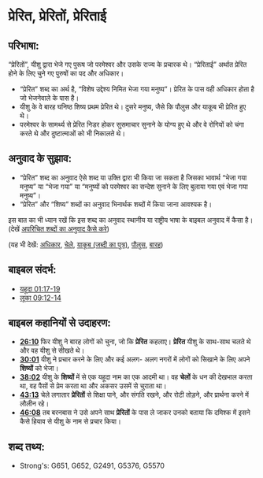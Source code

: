 # प्रेरित, प्रेरितों, प्रेरिताई #

## परिभाषा: ##

“प्रेरितों”, यीशु द्वारा भेजे गए पुरूष जो परमेश्वर और उसके राज्य के प्रचारक थे। “प्रेरिताई” अर्थात प्रेरित होने के लिए चुने गए पुरुषों का पद और अधिकार।

* “प्रेरित” शब्द का अर्थ है, “विशेष उद्देश्य निमित भेजा गया मनुष्य”। प्रेरित के पास वही अधिकार होता है जो भेजनेवाले के पास है।
* यीशु के वे बारह घनिष्ठ शिष्य प्रथम प्रेरित थे। दुसरे मनुष्य, जैसे कि पौलुस और याकूब भी प्रेरित हुए थे।
* परमेश्वर के सामर्थ्य से प्रेरित निडर होकर सुसमाचार सुनाने के योग्य हुए थे और वे रोगियों को चंगा करते थे और दुष्टात्माओं को भी निकालते थे।

## अनुवाद के सुझाव: ##

* “प्रेरित” शब्द का अनुवाद ऐसे शब्द या उक्ति द्वारा भी किया जा सकता है जिसका भावार्थ “भेजा गया मनुष्य” या “भेजा गया” या “मनुष्यों को परमेश्वर का सन्देश सुनाने के लिए बुलाया गया एवं भेजा गया मनुष्य”।
* “प्रेरित” और “शिष्य” शब्दों का अनुवाद भिनार्थक शब्दों में किया जाना आवश्यक है।

इस बात का भी ध्यान रखें कि इस शब्द का अनुवाद स्थानीय या राष्ट्रीय भाषा के बाइबल अनुवाद में कैसा है। (देखें [अपरिचित शब्दों का अनुवाद कैसे करे](rc://hi/ta/man/translate/translate-unknown))

(यह भी देखें: [अधिकार](../kt/authority.md), [चेले](../kt/disciple.md), [याकूब (जब्दी का पुत्र)](../names/jamessonofzebedee.md), [पौलुस](../names/paul.md), [बारह](../kt/thetwelve.md))

## बाइबल संदर्भ: ##

* [यहूदा 01:17-19](rc://hi/tn/help/jud/01/17)
* [लूका 09:12-14](rc://hi/tn/help/luk/09/12)

## बाइबल कहानियों से उदाहरण: ##

* __[26:10](rc://hi/tn/help/obs/26/10)__ फिर यीशु ने बारह लोगों को चुना, जो कि __प्रेरित__ कहलाए। __प्रेरित__ यीशु के साथ-साथ चलते थे और वह यीशु से सीखते थे।
* __[30:01](rc://hi/tn/help/obs/30/01)__ यीशु ने प्रचार करने के लिए और कई अलग- अलग नगरों में लोगों को सिखाने के लिए अपने __शिष्यों__ को भेजा।
* __[38:02](rc://hi/tn/help/obs/38/02)__ यीशु के __शिष्यों__ में से एक यहूदा नाम का एक आदमी था। वह __चेलों__ के धन की देखभाल करता था, वह पैसों से प्रेम करता था और अकसर उसमें से चुराता था।
* __[43:13](rc://hi/tn/help/obs/43/13)__ चेले लगातार __प्रेरितों__ से शिक्षा पाने, और संगति रखने, और रोटी तोड़ने, और प्रार्थना करने में लौलीन रहे।
* __[46:08](rc://hi/tn/help/obs/46/08)__ तब बरनबास ने उसे अपने साथ __प्रेरितों__ के पास ले जाकर उनको बताया कि दमिश्क में इसने कैसे हियाव से यीशु के नाम से प्रचार किया।


## शब्द तथ्य: ##

* Strong's: G651, G652, G2491, G5376, G5570
